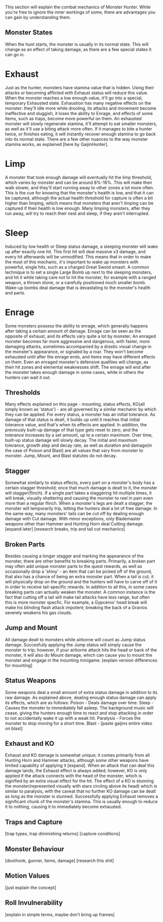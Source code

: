 This section will explain the combat mechanics of Monster Hunter. While you're free to ignore the inner workings of some, there are advantages you can gain by understanding them.

## Monster States
When the hunt starts, the monster is usually in its normal state. This will change as an effect of taking damage, as there are a few special states it can go in.
# Exhaust
Just as the hunter, monsters have stamina value that is hidden. Using their attacks or becoming afflicted with Exhaust status will reduce this value. When the monster reaches a low enough value, it'll go into a special, temporary Exhausted state. Exhaustion has many negative effects on the monster: they'll idle more while drooling, its attacks and movement become ineffective and sluggish, it loses the ability to Enrage, and effects of some items, such as traps, become more powerful on them. An exhausted monster will slowly regenerate stamina, it'll attempt to eat smaller monsters, as well as it'll use a biting attack more often. If it manages to bite a hunter twice, or finishes eating, it will instantly recover enough stamina to go back into its normal state.
There are a few other nuances to the way monster stamina works, as explained [here by GaijinHunter].
# Limp
A monster that took enough damage will eventually hit the limp threshold, which varies by monster and can be around 8%-16%. This will make their walk slower, and they'll start running away to other zones a lot more often. This is the cue for knowing that the monster's health is low, and that it can be captured, although the actual health threshold for capture is often a bit higher than limping, which means that monsters that aren't limping can be captured if their health is low enough. Many limping monsters, after they run away, will try to reach their nest and sleep, if they aren't interrupted.
# Sleep
Induced by low health or Sleep status damage, a sleeping monster will wake up after exactly one hit. This first hit will deal massive x3 damage, and every hit afterwards will be unmodified. This means that in order to make the most of this mechanic, it's important to wake up monsters with powerful, single hits, such as a charged Great Sword smash. A common technique is to set a single Large Bomb up next to the sleeping monsters, and hit it while taking care not to hit the monster, for example with a ranged weapon, a thrown stone, or a carefully positioned much smaller bomb. Wake-up bombs deal damage that is devastating to the monster's health and parts.
# Enrage
Some monsters possess the ability to enrage, which generally happens after taking a certain amount of damage. Enrage can be seen as the opposite of exhaust, and its effects vary quite a lot by monster; An enraged monster becomes far more aggressive and dangerous, with faster, more damaging attacks, sometimes accompanied by a drastic visual change in the monster's appearance, or signaled by a roar. They won't become exhausted until after the enrage ends, and items may have different effects on them. Even an enraged monster's defensive qualities will change, as their hit zones and elemental weaknesses shift. The enrage will end after the monster takes enough damage in some cases, while in others the hunters can wait it out.

## Thresholds
Many effects explained on this page - mounting, status effects, KO(all simply known as 'status') - are all governed by a similar mechanic by which they can be applied.
For every status, a monster has an initial tolerance. As damage of that status is dealt, it builds up until it reaches that initial tolerance value, and that's when its effects are applied. In addition, the previously built-up damage of that type gets reset to zero, and the tolerance increases by a set amount, up to a certain maximum. Over time, built-up status damage will slowly decay.
The initial and maximum tolerance, growth step and decay rate, as well as duration and damage(in the case of Poison and Blast) are all values that vary from monster to monster. Jump, Mount, and Blast statutes do not decay.

## Stagger
Somewhat similarly to status effects, every part on a monster's body has a certain stagger threshold; once that much damage is dealt to it, the monster will stagger(flinch). If a single part takes a staggering hit multiple times, it will break, visually shattering and causing the monster to reel in pain even more than a regular flinch. When a monster's legs are dealt a stagger, the monster will temporarily trip, letting the hunters deal a lot of free damage.
In the same way, many monsters' tails can be cut off by dealing enough damage with Cut damage. With minor exceptions, only Blademaster weapons other than Hammer and Hunting Horn deal Cutting damage. [expand later]
[research breaks, trip and tail cut mechanics]

## Broken Parts
Besides causing a longer stagger and marking the appearance of the monster, there are other benefits to breaking parts. Primarily, a broken part may often add unique monster parts to the quest rewards, as well as occasionally drop a 'shiny' - an item that can be picked off of the ground, that also has a chance of being an extra monster part. When a tail is cut, it will physically drop on the ground and the hunters will have to carve off of it in order to receive tail-specific rewards.
In addition to all this, in some cases breaking parts can actually weaken the monster. A common instance is the fact that cutting off a tail will make tail attacks have less range, but often this is more monster specfic. For example, a Gypceros' head break will make his blinding flash attack impotent; breaking the back of a Gravios severely weakens his gas clouds.

## Jump and Mount
All damage dealt to monsters while airborne will count as Jump status damage. Succesfully applying the Jump status will simply cause the monster to trip; however, if your airborne attack hits the head or back of the monster, it will also do Mount damage, which can cause you to mount the monster and engage in the mounting minigame.
[explain version differences for mounting]

## Status Weapons
Some weapons deal a small amount of extra status damage in addition to its raw damage. As explained above, dealing enough status damage can apply its effects, which are as follows:
Poison - Deals damage over time.
Sleep - Causes the monster to immediately fall asleep. The background music will cease, giving the hunters enough time to react and stop attacking in order to not accidentally wake it up with a weak hit.
Paralysis - Forces the monster to stop moving for a short time. 
Blast - [paste gaijins entire video on blast]

## Exhaust and KO
Exhaust and KO damage is somewhat unique; it comes primarily from all Hunting Horn and Hammer attacks, although some other weapons have limited capability of applying it [expand]. When an attack that can deal this damage lands, the Exhaust effect is always added; however, KO is only applied if the attack connects with the head of the monster, which is signified by an extra visual effect for the hit.
The effect of a KO is stunning the monster(represented visually with stars circling above its head) which is similar to paralysis, with the caveat that no further KO damage can be dealt as long as the monster is stunned.
Successfully applying Exhaust removes a significant chunk of the monster's stamina. This is usually enough to reduce it to nothing, causing it to immediately become exhausted.

## Traps and Capture
[trap types, trap diminishing returns]
[capture conditions]

## Monster Behaviour
[doothonk, gunner, items, damage]
[research this shit]

## Motion Values
[just explain the concept]

## Roll Invulnerability
[explain in simple terms, maybe don't bring up frames]